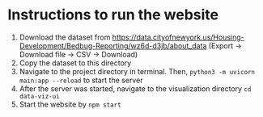# Instructions to run the website
1. Download the dataset from https://data.cityofnewyork.us/Housing-Development/Bedbug-Reporting/wz6d-d3jb/about_data (Export -> Download file -> CSV -> Download)
2. Copy the dataset to this directory
3. Navigate to the project directory in terminal. Then, `python3 -m uvicorn main:app --reload` to start the server
4. After the server was started, navigate to the visualization directory `cd data-viz-ui`
5. Start the website by `npm start`
